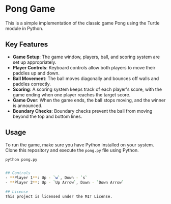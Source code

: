 # Pong Game

This is a simple implementation of the classic game Pong using the Turtle module in Python.

## Key Features

- **Game Setup**: The game window, players, ball, and scoring system are set up appropriately.
- **Player Controls**: Keyboard controls allow both players to move their paddles up and down.
- **Ball Movement**: The ball moves diagonally and bounces off walls and paddles correctly.
- **Scoring**: A scoring system keeps track of each player's score, with the game ending when one player reaches the target score.
- **Game Over**: When the game ends, the ball stops moving, and the winner is announced.
- **Boundary Checks**: Boundary checks prevent the ball from moving beyond the top and bottom lines.

## Usage

To run the game, make sure you have Python installed on your system. Clone this repository and execute the `pong.py` file using Python.

```bash
python pong.py


## Controls
- **Player 1**: Up - `w`, Down - `s`
- **Player 2**: Up - `Up Arrow`, Down - `Down Arrow`

## License
This project is licensed under the MIT License.
